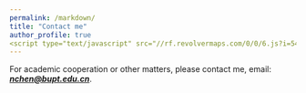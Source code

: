 ```yaml
---
permalink: /markdown/
title: "Contact me"
author_profile: true
<script type="text/javascript" src="//rf.revolvermaps.com/0/0/6.js?i=54e0ojatafc&amp;m=7&amp;c=e63100&amp;cr1=ffffff&amp;f=arial&amp;l=0&amp;bv=90&amp;lx=-420&amp;ly=420&amp;hi=20&amp;he=7&amp;hc=a8ddff&amp;rs=80" async="async"></script>
---
```


For academic cooperation or other matters, please contact me, email: _**<font color=red>nchen@bupt.edu.cn</font>**_.
